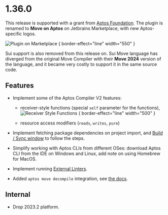 # 1.36.0

This release is supported with a grant from [Aptos Foundation](https://aptosfoundation.org/). 
The plugin is renamed to **Move on Aptos** on Jetbrains Marketplace, with new Aptos-specific logos. 

![Plugin on Marketplace](move_on_aptos_plugin.png) { border-effect="line" width="550" }

Sui support is also removed from this release on. Sui Move language has diverged from the original 
Move Compiler with their **Move 2024** version of the language, and it became very costly to support it in the same source code.   

## Features

* Implement some of the Aptos Compiler V2 features: 
  - receiver-style functions (special `self` parameter for the functions),
    ![Receiver Style Functions](self_method.gif) { border-effect="line" width="500" }
    
  - resource access modifiers (`reads`, `writes`, `pure`)

* Implement fetching package dependencies on project import, and [Build / Sync window](Opening-Loading-Aptos-Projects.md#project-loading) to follow the steps.

* Simplify working with Aptos CLIs from different OSes: download Aptos CLI from the IDE on Windows and Linux, add note on using Homebrew for MacOS.
  
* Implement running [External Linters](Code-Analysis.md#external-linters).

* Added `aptos move decompile` integration, see [the docs](Decompiling.md).

## Internal

* Drop 2023.2 platform.

